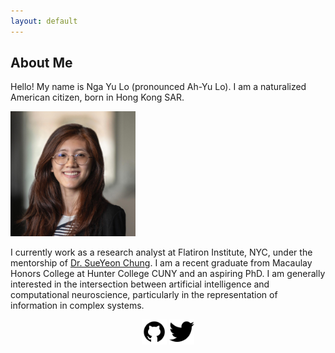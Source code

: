 ```yaml
---
layout: default
---
```


## About Me 
Hello! My name is Nga Yu Lo (pronounced Ah-Yu Lo). I am a naturalized American citizen, born in Hong Kong SAR. 

<img class="profile-picture" src="/images/headshot22sq.jpg" width="200px"/>

I currently work as a research analyst at Flatiron Institute, NYC, under the mentorship of [Dr. SueYeon Chung](https://sites.google.com/site/sueyeonchung/). I am a recent graduate from Macaulay Honors College at Hunter College CUNY and an aspiring PhD. I am generally interested in the intersection between artificial intelligence and computational neuroscience, particularly in the representation of information in complex systems. 

<p align="center">
<a href="https://github.com/ngayulo" target="_blank"><img src="/images/github.png" width="40px"></a>
<a href="https://twitter.com/nyu_lo" target="_blank"><img src="/images/twitter.png" width="40px"></a>
</p>

